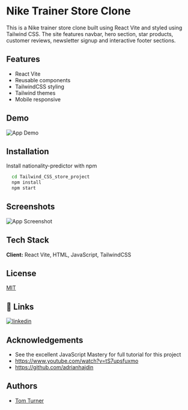 
# Nike Trainer Store Clone
This is a Nike trainer store clone built using React Vite and styled using Tailwind CSS. The site features navbar, hero section, star products, customer reviews, newsletter signup and interactive footer sections.


## Features

- React Vite
- Reusable components
- TailwindCSS styling
- Tailwind themes
- Mobile responsive


## Demo

![App Demo](nike_clone_site.gif)


## Installation

Install nationality-predictor with npm

```bash
  cd Tailwind_CSS_store_project
  npm install
  npm start
```
    
## Screenshots

![App Screenshot](https://via.placeholder.com/468x300?text=App+Screenshot+Here)


## Tech Stack

**Client:** React Vite, HTML, JavaScript, TailwindCSS




## License

[MIT](https://choosealicense.com/licenses/mit/)


## 🔗 Links
[![linkedin](https://img.shields.io/badge/linkedin-0A66C2?style=for-the-badge&logo=linkedin&logoColor=white)](https://www.linkedin.com/in/thomas-turner-university-of-leeds-crystallisation/)



## Acknowledgements

 - See the excellent JavaScript Mastery for full tutorial for this project
 - https://www.youtube.com/watch?v=tS7upsfuxmo
 - https://github.com/adrianhajdin
 

 


## Authors

- [Tom Turner](https://www.github.com/tdt13)

